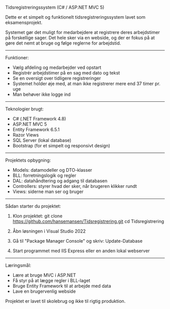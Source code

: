 Tidsregistreringssystem (C# / ASP.NET MVC 5)

Dette er et simpelt og funktionelt tidsregistreringssystem lavet som eksamensprojekt.

Systemet gør det muligt for medarbejdere at registrere deres arbejdstimer på forskellige sager. Det hele sker via en webside, og der er fokus på at gøre det nemt at bruge og følge reglerne for arbejdstid.

---

Funktioner:

- Vælg afdeling og medarbejder ved opstart
- Registrér arbejdstimer på en sag med dato og tekst
- Se en oversigt over tidligere registreringer
- Systemet holder øje med, at man ikke registrerer mere end 37 timer pr. uge
- Man behøver ikke logge ind

---

Teknologier brugt:

- C# (.NET Framework 4.8)
- ASP.NET MVC 5
- Entity Framework 6.5.1
- Razor Views
- SQL Server (lokal database)
- Bootstrap (for et simpelt og responsivt design)

---

Projektets opbygning:

- Models: datamodeller og DTO-klasser
- BLL: forretningslogik og regler
- DAL: datahåndtering og adgang til databasen
- Controllers: styrer hvad der sker, når brugeren klikker rundt
- Views: siderne man ser og bruger

---

Sådan starter du projektet:

1. Klon projektet:
   git clone https://github.com/hansemansen/Tidsregistrering.git
   cd Tidsregistrering

2. Åbn løsningen i Visual Studio 2022

3. Gå til "Package Manager Console" og skriv:
   Update-Database

4. Start programmet med IIS Express eller en anden lokal webserver

---

Læringsmål:

- Lære at bruge MVC i ASP.NET
- Få styr på at lægge regler i BLL-laget
- Bruge Entity Framework til at arbejde med data
- Lave en brugervenlig webside

Projektet er lavet til skolebrug og ikke til rigtig produktion.
